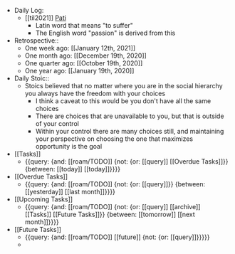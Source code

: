 - Daily Log:
    - [[til2021]] [Pati](http://latindictionary.wikidot.com/verb:pati)
        - Latin word that means "to suffer"
        - The English word "passion" is derived from this
- Retrospective::
    - One week ago: [[January 12th, 2021]]
    - One month ago: [[December 19th, 2020]]
    - One quarter ago: [[October 19th, 2020]]
    - One year ago: [[January 19th, 2020]]
- Daily Stoic::
    - Stoics believed that no matter where you are in the social hierarchy you always have the freedom with your choices
        - I think a caveat to this would be you don't have all the same choices
        - There are choices that are unavailable to you, but that is outside of your control
        - Within your control there are many choices still, and maintaining your perspective on choosing the one that maximizes opportunity is the goal 
- [[Tasks]]
    - {{query: {and: [[roam/TODO]] {not: {or: [[query]] [[Overdue Tasks]]}} {between: [[today]] [[today]]}}}}
- [[Overdue Tasks]]
    - {{query: {and: [[roam/TODO]] {not: {or: [[query]]}} {between: [[yesterday]] [[last month]]}}}}
- [[Upcoming Tasks]]
    - {{query: {and: [[roam/TODO]] {not: {or: [[query]] [[archive]] [[Tasks]] [[Future Tasks]]}} {between: [[tomorrow]] [[next month]]}}}}
- [[Future Tasks]]
    - {{query: {and: [[roam/TODO]] [[future]] {not: {or: [[query]]}}}}}
    - 

